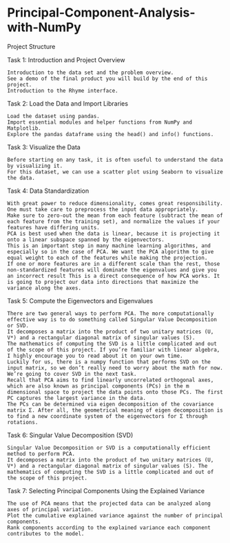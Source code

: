 # Principal-Component-Analysis-with-NumPy
Project Structure


Task 1: Introduction and Project Overview

    Introduction to the data set and the problem overview.
    See a demo of the final product you will build by the end of this project.
    Introduction to the Rhyme interface.

Task 2: Load the Data and Import Libraries

    Load the dataset using pandas.
    Import essential modules and helper functions from NumPy and Matplotlib.
    Explore the pandas dataframe using the head() and info() functions.

Task 3: Visualize the Data

    Before starting on any task, it is often useful to understand the data by visualizing it.
    For this dataset, we can use a scatter plot using Seaborn to visualize the data.

Task 4: Data Standardization

    With great power to reduce dimensionality, comes great responsibility.
    One must take care to preprocess the input data appropriately.
    Make sure to zero-out the mean from each feature (subtract the mean of each feature from the training set), and normalize the values if your features have differing units.
    PCA is best used when the data is linear, because it is projecting it onto a linear subspace spanned by the eigenvectors.
    This is an important step in many machine learning algorithms, and especially so in the case of PCA. We want the PCA algorithm to give equal weight to each of the features while making the projection.
    If one or more features are in a different scale than the rest, those non-standardized features will dominate the eigenvalues and give you an incorrect result This is a direct consequence of how PCA works. It is going to project our data into directions that maximize the variance along the axes. 

Task 5: Compute the Eigenvectors and Eigenvalues

    There are two general ways to perform PCA. The more computationally effective way is to do something called Singular Value Decomposition or SVD.
    It decomposes a matrix into the product of two unitary matrices (U, V*) and a rectangular diagonal matrix of singular values (S).
    The mathematics of computing the SVD is a little complicated and out of the scope of this project. If you’re familiar with linear algebra, I highly encourage you to read about it on your own time.
    Luckily for us, there is a numpy function that performs SVD on the input matrix, so we don’t really need to worry about the math for now.
    We’re going to cover SVD in the next task.
    Recall that PCA aims to find linearly uncorrelated orthogonal axes, which are also known as principal components (PCs) in the m dimensional space to project the data points onto those PCs. The first PC captures the largest variance in the data.
    The PCs can be determined via eigen decomposition of the covariance matrix Σ. After all, the geometrical meaning of eigen decomposition is to find a new coordinate system of the eigenvectors for Σ through rotations.

Task 6: Singular Value Decomposition (SVD)

    Singular Value Decomposition or SVD is a computationally efficient method to perform PCA.
    It decomposes a matrix into the product of two unitary matrices (U, V*) and a rectangular diagonal matrix of singular values (S). The mathematics of computing the SVD is a little complicated and out of the scope of this project.

Task 7: Selecting Principal Components Using the Explained Variance

    The use of PCA means that the projected data can be analyzed along axes of principal variation.
    Plot the cumulative explained variance against the number of principal components.
    Rank components according to the explained variance each component contributes to the model.
